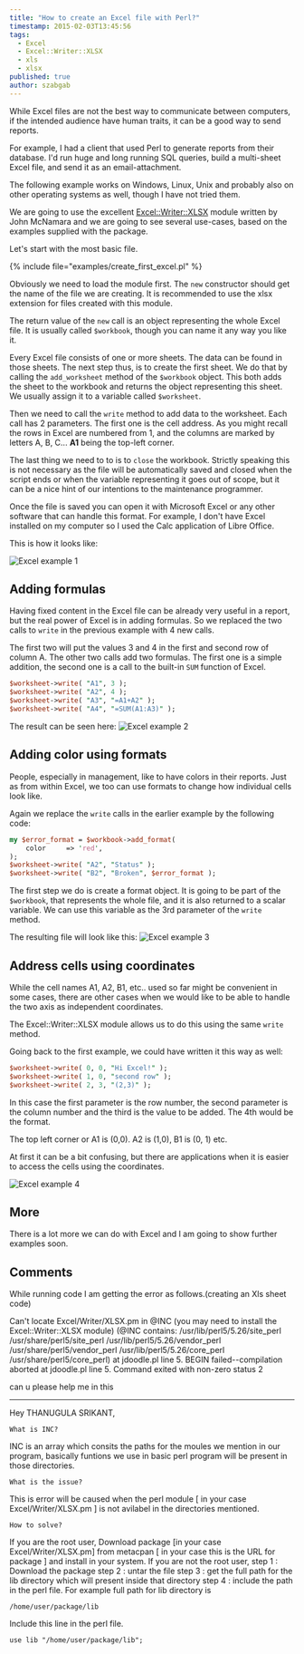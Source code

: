 ```yaml
---
title: "How to create an Excel file with Perl?"
timestamp: 2015-02-03T13:45:56
tags:
  - Excel
  - Excel::Writer::XLSX
  - xls
  - xlsx
published: true
author: szabgab
---
```




While Excel files are not the best way to communicate between computers,
if the intended audience have human traits, it can be a good way to send reports.

For example, I had a client that used Perl to generate reports from their database.
I'd run huge and long running SQL queries, build a multi-sheet Excel file,
and send it as an email-attachment.

The following example works on Windows, Linux, Unix and probably also on other operating systems
as well, though I have not tried them.


We are going to use the excellent [Excel::Writer::XLSX](https://metacpan.org/pod/Excel::Writer::XLSX)
module written by John McNamara and we are going to see several use-cases, based on the examples supplied with the
package.

Let's start with the most basic file.

{% include file="examples/create_first_excel.pl" %}

Obviously we need to load the module first. The `new` constructor
should get the name of the file we are creating. It is recommended to use the
xlsx extension for files created with this module.

The return value of the `new` call is an object representing the whole
Excel file. It is usually called `$workbook`, though you can name it any
way you like it.

Every Excel file consists of one or more sheets. The data can be found in those sheets.
The next step thus, is to create the first sheet. We do that by calling the
`add_worksheet` method of the `$workbook` object. This both adds the sheet
to the workbook and returns the object representing this sheet. We usually assign it
to a variable called `$worksheet`.

Then we need to call the `write` method to add data to the worksheet. Each call has
2 parameters. The first one is the cell address. As you might recall the rows in Excel
are numbered from 1, and the columns are marked by letters A, B, C...
<b>A1</b> being the top-left corner.


The last thing we need to to is to `close` the workbook. Strictly speaking this is
not necessary as the file will be automatically saved and closed when the script ends or
when the variable representing it goes out of scope, but it can be a nice hint of our intentions
to the maintenance programmer.

Once the file is saved you can open it with Microsoft Excel or any other software that can handle
this format. For example, I don't have Excel installed on my computer so I used the Calc application
of Libre Office.

This is how it looks like:

<img src="/img/excel1.png" alt="Excel example 1" />

## Adding formulas

Having fixed content in the Excel file can be already very useful in a report,
but the real power of Excel is in adding formulas. So we replaced the
two calls to `write` in the previous example with 4 new calls.

The first two will put the values 3 and 4 in the first and second row of column A.
The other two calls add two formulas. The first one is a simple addition,
the second one is a call to the built-in `SUM` function of Excel.

```perl
$worksheet->write( "A1", 3 );
$worksheet->write( "A2", 4 );
$worksheet->write( "A3", "=A1+A2" );
$worksheet->write( "A4", "=SUM(A1:A3)" );
```

The result can be seen here:
<img src="/img/excel2.png" alt="Excel example 2" />

## Adding color using formats

People, especially in management, like to have colors in their reports.
Just as from within Excel, we too can use formats to change how individual
cells look like.

Again we replace the `write` calls in the earlier example by the following code:

```perl
my $error_format = $workbook->add_format(
    color     => 'red',
);
$worksheet->write( "A2", "Status" );
$worksheet->write( "B2", "Broken", $error_format );
```

The first step we do is create a format object.
It is going to be part of the `$workbook`, that represents the
whole file, and it is also returned to a scalar variable. We can use this variable
as the 3rd parameter of the `write` method.


The resulting file will look like this:
<img src="/img/excel3.png" alt="Excel example 3" />

## Address cells using coordinates

While the cell names A1, A2, B1, etc.. used so far might be convenient
in some cases, there are other cases when we would like to be able
to handle the two axis as independent coordinates.

The Excel::Writer::XLSX module allows us to do this using the same
`write` method.

Going back to the first example, we could have written it this way as well:

```perl
$worksheet->write( 0, 0, "Hi Excel!" );
$worksheet->write( 1, 0, "second row" );
$worksheet->write( 2, 3, "(2,3)" );
```

In this case the first parameter is the row number, the second parameter
is the column number and the third is the value to be added.
The 4th would be the format.

The top left corner or A1 is (0,0). A2 is (1,0), B1 is (0, 1) etc.

At first it can be a bit confusing, but there are applications when
it is easier to access the cells using the coordinates.

<img src="/img/excel4.png" alt="Excel example 4" />

## More

There is a lot more we can do with Excel and I am going to show further examples soon.



## Comments

While running code I am getting the error as follows.(creating an Xls sheet code)

Can't locate Excel/Writer/XLSX.pm in @INC (you may need to install the Excel::Writer::XLSX module) (@INC contains: /usr/lib/perl5/5.26/site_perl /usr/share/perl5/site_perl /usr/lib/perl5/5.26/vendor_perl /usr/share/perl5/vendor_perl /usr/lib/perl5/5.26/core_perl /usr/share/perl5/core_perl) at jdoodle.pl line 5.
BEGIN failed--compilation aborted at jdoodle.pl line 5.
Command exited with non-zero status 2

can u please help me in this

----

Hey THANUGULA SRIKANT,

    What is INC?


INC is an array which consits the paths for the moules we mention in our program, basically funtions we use in basic perl program will be present in those directories.

    What is the issue?


This is error will be caused when the perl module [ in your case Excel/Writer/XLSX.pm ] is not avilabel in the directories mentioned.

    How to solve?


If you are the root user,
Download package [in your case Excel/Writer/XLSX.pm] from metacpan [ in your case this is the URL for package ] and install in your system.
If you are not the root user,
step 1 : Download the package
step 2 : untar the file
step 3 : get the full path for the lib directory which will present inside that directory
step 4 : include the path in the perl file.
For example full path for lib directory is

    /home/user/package/lib


Include this line in the perl file.

    use lib "/home/user/package/lib";



